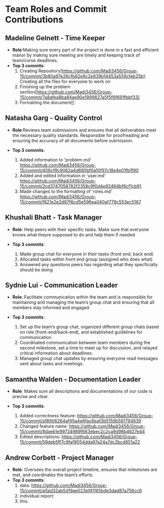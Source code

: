 # Team Roles and Commit Contributions

## Madeline Gelnett - Time Keeper
- **Role**:Making sure every part of the project is done in a fast and efficient manor by making sure meeting are timely and keeping track of team/corse deadlines.<br>
- **Top 3 commits**:
  1. Creating Repository[https://github.com/Madi3456/Group-15/commit/3b80a97e26cfb62e9c2e839b14453a559cfeb25b]: Creating all the files for everyone to work on
  2. Finishing up the problem section[https://github.com/Madi3456/Group-15/commit/7a8afea8ba84ae90e1999827a5f5f6f691fbbf33]
  3. Formatting the document[]

## Natasha Garg - Quality Control
- **Role**:Reviews team submissions and ensures that all deliverables meet the necessary quality standards. Responsible for proofreading and ensuring the accuracy of all documents before submission.

- **Top 3 commits**:
  1. Added information to 'problem.md' https://github.com/Madi3456/Group-15/commit/406cf9c9062a4d680bf0a10f97c18e4e01fb1f90
  2. Added and edited information in 'user.md' https://github.com/Madi3456/Group-15/commit/2cd3747058782f2358c9f0d4e92464bf8cf1cb91
  3. Made changes to the formatting of 'roles.md' https://github.com/Madi3456/Group-15/commit/f821e2e2d97f6cd5e596ea040af779c553ec5167

## Khushali Bhatt - Task Manager
- **Role**: Help peers with their specific tasks. Make sure that everyone knows what theyre supposed to do and help them if needed

- **Top 3 commits**:
  1. Made group chat for everyone in their tasks (front end, back end)
  2. Allocated tasks within front end group (assigned who does what)
  3. Answered any questions peers has regarding what they specficially should be doing 


## Sydnie Lui - Communication Leader
- **Role**: Facilitate communication within the team and is responsible for maintaining and managing the team’s group chat and ensuring that all members stay informed and engaged.

- **Top 3 commits**:
  1. Set up the team’s group chat, organized different group chats based on role (front-end/back-end), and established guidelines for communication.
  2. Coordinated communication between team members during the second milestone, set a time to meet up for discussion, and relayed critical information about deadlines.
  3. Managed group chat updates by ensuring everyone read messages sent about tasks and meetings.
  

## Samantha Walden - Documentation Leader
- **Role**: Makes sure all descriptions and documentations of our code is precise and clear.

- **Top 3 commits**:
  1. Added correctness feature: https://github.com/Madi3456/Group-15/commit/a18906264af95a4e6fac6eaf3b5159b561794839
  2. Changed feature name: https://github.com/Madi3456/Group-15/commit/8daeb1e99724989f663ebec2c2ca9d98b4627e44
  3. Edited descriptions: https://github.com/Madi3456/Group-15/commit/59deb5ff7c9faf9054dda97a24a7dc2bcd851a22

## Andrew Corbett - Project Manager
- **Role**: Oversees the overall project timeline, ensures that milestones are met, and coordinates the team’s efforts.<br>
- **Top 3 commits**:
  1. data: https://github.com/Madi3456/Group-15/commit/a0ad32ab5d19ae023ef41165bde3dad87a756cc6
  2. individual report: 
  3. this: 

